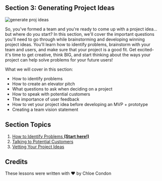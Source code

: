 ## Section 3: Generating Project Ideas

![generate proj ideas](https://user-images.githubusercontent.com/18564645/133836600-4e8a62f0-224e-45b2-bdd3-745b9579fdc6.png)

So, you've formed a team and you're ready to come up with a project idea... but where do you start? In this section, we'll cover the important questions you'll need to go through while brainstorming and developing winning project ideas. You'll learn how to identify problems, brainstorm with your team and users, and make sure that your project is a good fit. Get excited- it's time to get creative, think BIG, and start thinking about the ways your project can help solve problems for your future users!

What we will cover in this section: 

- How to identify problems
- How to create an elevator pitch
- What questions to ask when deciding on a project
- How to speak with potential customers
- The importance of user feedback
- How to vet your project idea before developing an MVP + prototype
- Creating a team vision statement

## Section Topics

1. [How to Identify Problems **(Start here!)**](./1.How-to-Identify-Problems/README.md)
2. [Talking to Potential Customers](./2.Talking-to-Potential-Customers/README.md)
3. [Vetting Your Project Ideas](./3.Vetting-Your-Project-Ideas/README.md)

## Credits
These lessons were written with ❤️ by Chloe Condon

